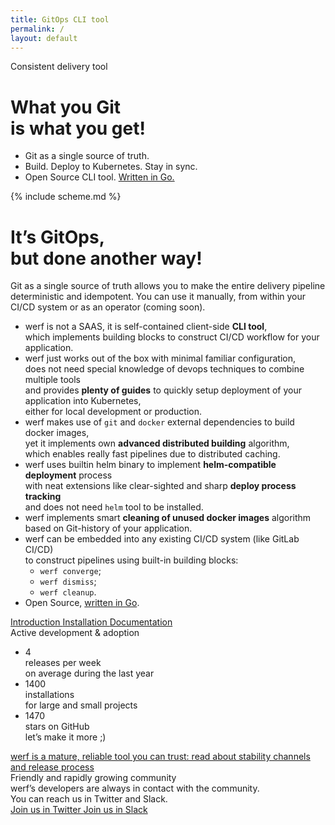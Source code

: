 ```yaml
---
title: GitOps CLI tool
permalink: /
layout: default
---
```


<div class="presentation" id="presentation">
    <div class="presentation__bg" id="presentation-bg"></div>
    <div class="page__container presentation__container">
        <div class="presentation__row">
            <div class="presentation__row-item" id="presentation-title">
                <div class="presentation__subtitle">Consistent delivery tool</div>
                <h1 class="presentation__title">What you Git<br/> is what you get!</h1>
                <ul class="presentation__features">
                    <li>Git as a single source of truth.</li>
                    <li>Build. Deploy to Kubernetes. Stay in sync.</li>
                    <li>Open Source CLI tool. <a href="https://github.com/werf/werf">Written in Go.</a></li>
                </ul>
            </div>
            <div class="presentation__row-item presentation__row-item_scheme">
                {% include scheme.md %}
            </div>
        </div>
    </div>
</div>

<div class="welcome">
    <div class="page__container">
        <div class="welcome__content">
            <h1 class="welcome__title">
                It’s GitOps,<br/>
                but done <span>another way</span>!
            </h1>
            <div class="welcome__subtitle">
                Git as a single source of&nbsp;truth allows you to&nbsp;make the&nbsp;entire delivery pipeline deterministic and&nbsp;idempotent. 
                You can use it manually, from within your CI/CD system or&nbsp;as&nbsp;an&nbsp;operator (coming&nbsp;soon).
            </div>
            <div class="welcome__extra-content">
                <div class="welcome__extra-content-text">
                    <ul class="intro__list">
                        <li>
                            werf is not a SAAS, it is self-contained client-side <b>CLI tool</b>,<br/>which implements building blocks to construct CI/CD workflow for your application.
                        </li>
                        <li>
                            werf just works out of the box with minimal familiar configuration,<br/>does not need special knowledge of devops techniques to combine multiple tools<br/>and provides <b>plenty of guides</b> to quickly setup deployment of your application into Kubernetes,<br/>either for local development or production.
                        </li>
                        <li>
                            werf makes use of <code>git</code> and <code>docker</code> external dependencies to build docker images,<br/>yet it implements own <b>advanced distributed building</b> algorithm,<br/>which enables really fast pipelines due to distributed caching.
                        </li>
                        <li>
                            werf uses builtin helm binary to implement <b>helm-compatible deployment</b> process<br/>with neat extensions like clear-sighted and sharp <b>deploy process tracking</b><br/>and does not need <code>helm</code> tool to be installed.
                        </li>
                        <li>
                            werf implements smart <b>cleaning of unused docker images</b> algorithm<br/>based on Git-history of your application.
                        </li>
                        <li>
                            werf can be embedded into any existing CI/CD system (like GitLab CI/CD) <br>to construct pipelines using built-in building blocks:
                            <ul>
                                <li><code>werf converge</code>;</li>
                                <li><code>werf dismiss</code>;</li>
                                <li><code>werf cleanup</code>.</li>
                            </ul>
                        </li>
                        <li>
                            Open Source, <a href="https://github.com/werf/werf">written in Go</a>.
                        </li>
                    </ul>
                </div>
            </div>
        </div>
    </div>
</div>

<div class="page__container">
    <div class="documentation">
        <div class="documentation__image">
        </div>
        <div class="documentation__btns">
            <a href="{{ site.baseurl }}/introduction.html" target="_blank" class="page__btn page__btn_b documentation__btn">
                Introduction
            </a>
            <a href="{{ site.baseurl }}/installation.html" class="page__btn page__btn_o documentation__btn">
                Installation
            </a>
            <a href="{{ site.baseurl }}/documentation/index.html" class="page__btn page__btn_o documentation__btn">
                Documentation
            </a>
        </div>
    </div>
</div>

<div class="stats">
    <div class="page__container">
        <div class="stats__content">
            <div class="stats__title">Active development & adoption</div>
            <ul class="stats__list">
                <li class="stats__list-item">
                    <div class="stats__list-item-num">4</div>
                    <div class="stats__list-item-title">releases per week</div>
                    <div class="stats__list-item-subtitle">on average during the last year</div>
                </li>
                <li class="stats__list-item">
                    <div class="stats__list-item-num">1400</div>
                    <div class="stats__list-item-title">installations</div>
                    <div class="stats__list-item-subtitle">for large and small projects</div>
                </li>
                <li class="stats__list-item">
                    <div class="stats__list-item-num gh_counter">1470</div>
                    <div class="stats__list-item-title">stars on GitHub</div>
                    <div class="stats__list-item-subtitle">let’s make it more ;)</div>
                </li>
            </ul>
        </div>
    </div>
</div>

<div class="stats">
    <div class="page__container">
        <div class="stats__content">
            <a href="{{ site.baseurl }}/installation.html#stability-channels" class="page__btn page__btn_o documentation__btn">
                werf is a mature, reliable tool you can trust: read about stability channels and release process
            </a>
        </div>
    </div>
</div>

<div class="community">
    <div class="page__container">
        <div class="community__content">
            <div class="community__title">Friendly and rapidly growing community</div>
            <div class="community__subtitle">werf’s developers are always in contact with the community.<br/> You can reach us in Twitter and Slack.</div>
            <div class="community__btns">
                <a href="{{ site.social_links[page.lang].twitter }}" target="_blank" class="page__btn page__btn_w community__btn">
                    <span class="page__icon page__icon_twitter"></span>
                    Join us in Twitter
                </a>
                <a href="#" data-open-popup="slack" class="page__btn page__btn_w community__btn">
                    <span class="page__icon page__icon_slack"></span>
                    Join us in Slack
                </a>
            </div>
        </div>
    </div>
</div>

